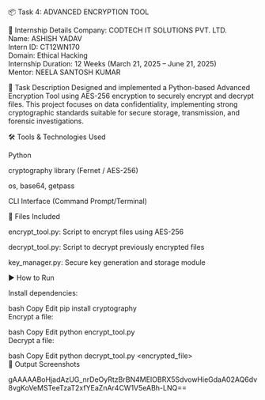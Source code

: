 📦 Task 4: ADVANCED ENCRYPTION TOOL

🏢 Internship Details
Company: CODTECH IT SOLUTIONS PVT. LTD.  
Name: ASHISH YADAV  
Intern ID: CT12WN170  
Domain: Ethical Hacking  
Internship Duration: 12 Weeks (March 21, 2025 – June 21, 2025)  
Mentor: NEELA SANTOSH KUMAR 

📝 Task Description
Designed and implemented a Python-based Advanced Encryption Tool using AES-256 encryption to securely encrypt and decrypt files. This project focuses on data confidentiality, implementing strong cryptographic standards suitable for secure storage, transmission, and forensic investigations.

🛠️ Tools & Technologies Used

Python

cryptography library (Fernet / AES-256)

os, base64, getpass

CLI Interface (Command Prompt/Terminal)

📂 Files Included

encrypt_tool.py: Script to encrypt files using AES-256

decrypt_tool.py: Script to decrypt previously encrypted files

key_manager.py: Secure key generation and storage module

▶️ How to Run

Install dependencies:

bash
Copy
Edit
pip install cryptography  
Encrypt a file:

bash
Copy
Edit
python encrypt_tool.py <filename>  
Decrypt a file:

bash
Copy
Edit
python decrypt_tool.py <encrypted_file>  
📸 Output Screenshots

gAAAAABoHjadAzUG_nrDeOyRtzBrBN4MEIOBRX5SdvowHieGdaA02AQ6dv8vgKoVeMSTeeTzaT2xfYEaZnAr4CW1V5eABh-LNQ==



